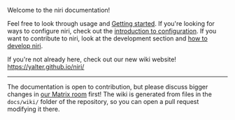 Welcome to the niri documentation!

Feel free to look through usage and [Getting started](./Getting-Started).
If you're looking for ways to configure niri, check out the [introduction to configuration](./Configuration:-Introduction).
If you want to contribute to niri, look at the development section and [how to develop niri](./Development:-Developing-niri).

If you're not already here, check out our new wiki website! https://yalter.github.io/niri/

***

The documentation is open to contribution, but please discuss bigger changes in [our Matrix room](https://matrix.to/#/#niri:matrix.org) first! The wiki is generated from files in the `docs/wiki/` folder of the repository, so you can open a pull request modifying it there.
